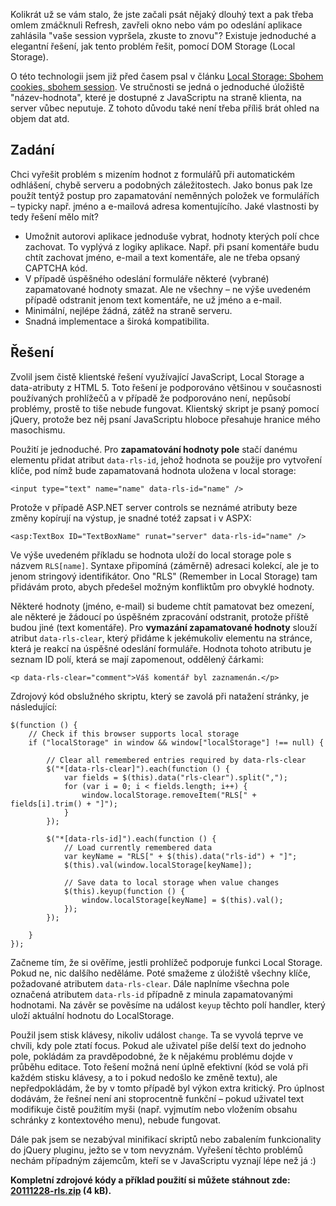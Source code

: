 <!-- dcterms:identifier = aspnetcz#359 -->
<!-- dcterms:title = Ochrana před vymazáním formuláře pomocí Local Storage -->
<!-- dcterms:abstract = Kolikrát už se vám stalo, že jste začali psát nějaký dlouhý text a pak třeba omlem zmáčknuli Refresh, zavřeli okno nebo vám po odeslání aplikace zahlásila "vaše session vypršela, zkuste to znovu"? Existuje jednoduché a elegantní řešení, jak tento problém řešit, pomocí DOM Storage (Local Storage). -->
<!-- np9:categoryId = 1 -->
<!-- x4w:category = IT -->
<!-- np9:authorId = 1 -->
<!-- np9:authorEmail = michal.valasek@altairis.cz -->
<!-- dcterms:creator = Michal Altair Valášek -->
<!-- dcterms:created = 2011-12-28T21:42:56.493+01:00 -->
<!-- dcterms:date = 2011-12-28T21:45:00+01:00 -->
<!-- x4w:pictureWidth = 150 -->
<!-- x4w:pictureHeight = 150 -->
<!-- x4w:pictureUrl = /perex-pictures/20111228-ochrana-pred-vymazanim-formulare-pomoci-local-storage.png -->

Kolikrát už se vám stalo, že jste začali psát nějaký dlouhý text a pak třeba omlem zmáčknuli Refresh, zavřeli okno nebo vám po odeslání aplikace zahlásila "vaše session vypršela, zkuste to znovu"? Existuje jednoduché a elegantní řešení, jak tento problém řešit, pomocí DOM Storage (Local Storage).

O této technologii jsem již před časem psal v článku [Local Storage: Sbohem cookies, sbohem session](http://www.aspnet.cz/articles/344-local-storage-sbohem-cookies-sbohem-session). Ve stručnosti se jedná o jednoduché úložiště "název-hodnota", které je dostupné z JavaScriptu na straně klienta, na server vůbec neputuje. Z tohoto důvodu také není třeba příliš brát ohled na objem dat atd.

## Zadání

Chci vyřešit problém s mizením hodnot z formulářů při automatickém odhlášení, chybě serveru a podobných záležitostech. Jako bonus pak lze použít tentýž postup pro zapamatování neměnných položek ve formulářích – typicky např. jméno a e-mailová adresa komentujícího. Jaké vlastnosti by tedy řešení mělo mít?

*   Umožnit autorovi aplikace jednoduše vybrat, hodnoty kterých polí chce zachovat. To vyplývá z logiky aplikace. Např. při psaní komentáře budu chtít zachovat jméno, e-mail a text komentáře, ale ne třeba opsaný CAPTCHA kód. 
*   V případě úspěšného odeslání formuláře některé (vybrané) zapamatované hodnoty smazat. Ale ne všechny – ne výše uvedeném případě odstranit jenom text komentáře, ne už jméno a e-mail. 
*   Minimální, nejlépe žádná, zátěž na straně serveru. 
*   Snadná implementace a široká kompatibilita.   

## Řešení

Zvolil jsem čistě klientské řešení využívající JavaScript, Local Storage a data-atributy z HTML 5. Toto řešení je podporováno většinou v současnosti používaných prohlížečů a v případě že podporováno není, nepůsobí problémy, prostě to tiše nebude fungovat. Klientský skript je psaný pomocí jQuery, protože bez něj psaní JavaScriptu hloboce přesahuje hranice mého masochismu.

Použití je jednoduché. Pro **zapamatování hodnoty pole** stačí danému elementu přidat atribut `data-rls-id`, jehož hodnota se použije pro vytvoření klíče, pod nímž bude zapamatovaná hodnota uložena v local storage:

    <input type="text" name="name" data-rls-id="name" />

Protože v případě ASP.NET server controls se neznámé atributy beze změny kopírují na výstup, je snadné totéž zapsat i v ASPX:

    <asp:TextBox ID="TextBoxName" runat="server" data-rls-id="name" />

Ve výše uvedeném příkladu se hodnota uloží do local storage pole s názvem `RLS[name]`. Syntaxe připomíná (záměrně) adresaci kolekcí, ale je to jenom stringový identifikátor. Ono "RLS" (Remember in Local Storage) tam přidávám proto, abych předešel možným konfliktům pro obvyklé hodnoty.

Některé hodnoty (jméno, e-mail) si budeme chtít pamatovat bez omezení, ale některé je žádoucí po úspěšném zpracování odstranit, protože příště budou jiné (text komentáře). Pro **vymazání zapamatované hodnoty** slouží atribut `data-rls-clear`, který přidáme k jekémukoliv elementu na stránce, která je reakcí na úspěšné odeslání formuláře. Hodnota tohoto atributu je seznam ID polí, která se mají zapomenout, oddělený čárkami:

    <p data-rls-clear="comment">Váš komentář byl zaznamenán.</p>

Zdrojový kód obslužného skriptu, který se zavolá při natažení stránky, je následující:

    $(function () {
        // Check if this browser supports local storage
        if ("localStorage" in window && window["localStorage"] !== null) {

            // Clear all remembered entries required by data-rls-clear
            $("*[data-rls-clear]").each(function () {
                var fields = $(this).data("rls-clear").split(",");
                for (var i = 0; i < fields.length; i++) {
                    window.localStorage.removeItem("RLS[" + fields[i].trim() + "]");
                }
            });

            $("*[data-rls-id]").each(function () {
                // Load currently remembered data
                var keyName = "RLS[" + $(this).data("rls-id") + "]";
                $(this).val(window.localStorage[keyName]);

                // Save data to local storage when value changes
                $(this).keyup(function () {
                    window.localStorage[keyName] = $(this).val();
                });
            });

        }
    });

Začneme tím, že si ověříme, jestli prohlížeč podporuje funkci Local Storage. Pokud ne, nic dalšího neděláme. Poté smažeme z úložiště všechny klíče, požadované atributem `data-rls-clear`. Dále naplníme všechna pole označená atributem `data-rls-id` případně z minula zapamatovanými hodnotami. Na závěr se pověsíme na událost `keyup` těchto polí handler, který uloží aktuální hodnotu do LocalStorage.

Použil jsem stisk klávesy, nikoliv událost `change`. Ta se vyvolá teprve ve chvíli, kdy pole ztatí focus. Pokud ale uživatel píše delší text do jednoho pole, pokládám za pravděpodobné, že k nějakému problému dojde v průběhu editace. Toto řešení možná není úplně efektivní (kód se volá při každém stisku klávesy, a to i pokud nedošlo ke změně textu), ale nepředpokládám, že by v tomto případě byl výkon extra kritický. Pro úplnost dodávám, že řešneí není ani stoprocentně funkční – pokud uživatel text modifikuje čistě použitím myši (např. vyjmutím nebo vložením obsahu schránky z kontextového menu), nebude fungovat.

Dále pak jsem se nezabýval minifikací skriptů nebo zabalením funkcionality do jQuery pluginu, ježto se v tom nevyznám. Vyřešení těchto problémů nechám případným zájemcům, kteří se v JavaScriptu vyznají lépe než já :)

**Kompletní zdrojové kódy a příklad použití si můžete stáhnout zde: **[**20111228-rls.zip**](https://www.cdn.altairis.cz/Blog/2011/20111228-rls.zip)** (4 kB).**